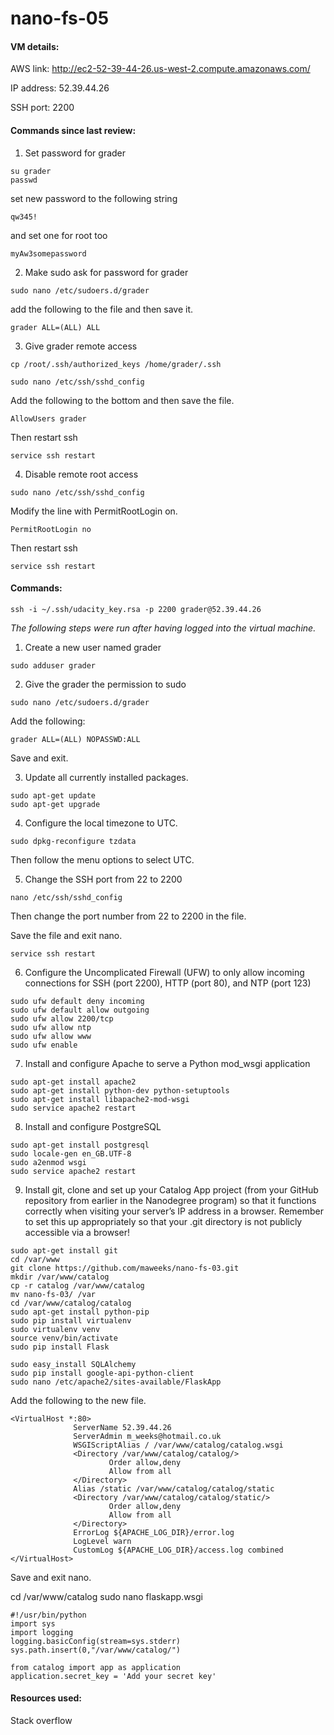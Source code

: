 # nano-fs-05

#### VM details:

AWS link: http://ec2-52-39-44-26.us-west-2.compute.amazonaws.com/

IP address: 52.39.44.26

SSH port: 2200


#### Commands since last review:

1. Set password for grader

  ```
  su grader
  passwd
  ```

  set new password to the following string

  ```
  qw345!
  ```
  
  and set one for root too
  
  ```
  myAw3somepassword
  ```
  
2. Make sudo ask for password for grader

  ```
  sudo nano /etc/sudoers.d/grader
  ```

  add the following to the file and then save it.

  ```
  grader ALL=(ALL) ALL
  ```
  
3. Give grader remote access
  
  ```
  cp /root/.ssh/authorized_keys /home/grader/.ssh
  
  sudo nano /etc/ssh/sshd_config
  ```
  
  Add the following to the bottom and then save the file.
  
  ```
  AllowUsers grader
  ```
  
  Then restart ssh
  
  ```
  service ssh restart
  ```
  
4. Disable remote root access
  
  ```
  sudo nano /etc/ssh/sshd_config
  ```
  
  Modify the line with PermitRootLogin on.
  
  ```
  PermitRootLogin no
  ```
  
  Then restart ssh
  
  ```
  service ssh restart
  ```

#### Commands:
```
ssh -i ~/.ssh/udacity_key.rsa -p 2200 grader@52.39.44.26 
```

_The following steps were run after having logged into the virtual machine._

1. Create a new user named grader

  ```
  sudo adduser grader
  ```

2. Give the grader the permission to sudo

  ```
  sudo nano /etc/sudoers.d/grader
  ```
	
  Add the following:
	
  ```
  grader ALL=(ALL) NOPASSWD:ALL
  ```
	
  Save and exit.


3. Update all currently installed packages.

  ```
  sudo apt-get update
  sudo apt-get upgrade
  ```

4. Configure the local timezone to UTC.

  ```
  sudo dpkg-reconfigure tzdata
  ```
  
  Then follow the menu options to select UTC.

5. Change the SSH port from 22 to 2200
  
  ```
  nano /etc/ssh/sshd_config
  ```
  
  Then change the port number from 22 to 2200 in the file.
  
  Save the file and exit nano.
  
  ```
  service ssh restart
  ```
  
6. Configure the Uncomplicated Firewall (UFW) to only allow incoming connections for SSH (port 2200), HTTP (port 80), and NTP (port 123)
  
  ```
  sudo ufw default deny incoming
  sudo ufw default allow outgoing
  sudo ufw allow 2200/tcp
  sudo ufw allow ntp
  sudo ufw allow www
  sudo ufw enable
  ```
  
7. Install and configure Apache to serve a Python mod_wsgi application
  
  ```
  sudo apt-get install apache2
  sudo apt-get install python-dev python-setuptools
  sudo apt-get install libapache2-mod-wsgi
  sudo service apache2 restart
  ```

8. Install and configure PostgreSQL
  
  ```
  sudo apt-get install postgresql
  sudo locale-gen en_GB.UTF-8
  sudo a2enmod wsgi
  sudo service apache2 restart
  
  ```

9. Install git, clone and set up your Catalog App project (from your GitHub repository from earlier in the Nanodegree program) so that it functions correctly when visiting your server’s IP address in a browser. Remember to set this up appropriately so that your .git directory is not publicly accessible via a browser!
  ```
  sudo apt-get install git
  cd /var/www
  git clone https://github.com/maweeks/nano-fs-03.git
  mkdir /var/www/catalog
  cp -r catalog /var/www/catalog
  mv nano-fs-03/ /var
  cd /var/www/catalog/catalog
  sudo apt-get install python-pip
  sudo pip install virtualenv
  sudo virtualenv venv
  source venv/bin/activate
  sudo pip install Flask
  
  sudo easy_install SQLAlchemy
  sudo pip install google-api-python-client
  sudo nano /etc/apache2/sites-available/FlaskApp
  ```
  
  Add the following to the new file.
  
  ```
  <VirtualHost *:80>
                ServerName 52.39.44.26
                ServerAdmin m_weeks@hotmail.co.uk
                WSGIScriptAlias / /var/www/catalog/catalog.wsgi
                <Directory /var/www/catalog/catalog/>
                        Order allow,deny
                        Allow from all
                </Directory>
                Alias /static /var/www/catalog/catalog/static
                <Directory /var/www/catalog/catalog/static/>
                        Order allow,deny
                        Allow from all
                </Directory>
                ErrorLog ${APACHE_LOG_DIR}/error.log
                LogLevel warn
                CustomLog ${APACHE_LOG_DIR}/access.log combined
</VirtualHost>
  ```
  
  Save and exit nano.
  
  cd /var/www/catalog
  sudo nano flaskapp.wsgi
  
  ```
  #!/usr/bin/python
  import sys
  import logging
  logging.basicConfig(stream=sys.stderr)
  sys.path.insert(0,"/var/www/catalog/")

  from catalog import app as application
  application.secret_key = 'Add your secret key'
  ```

#### Resources used:

Stack overflow
